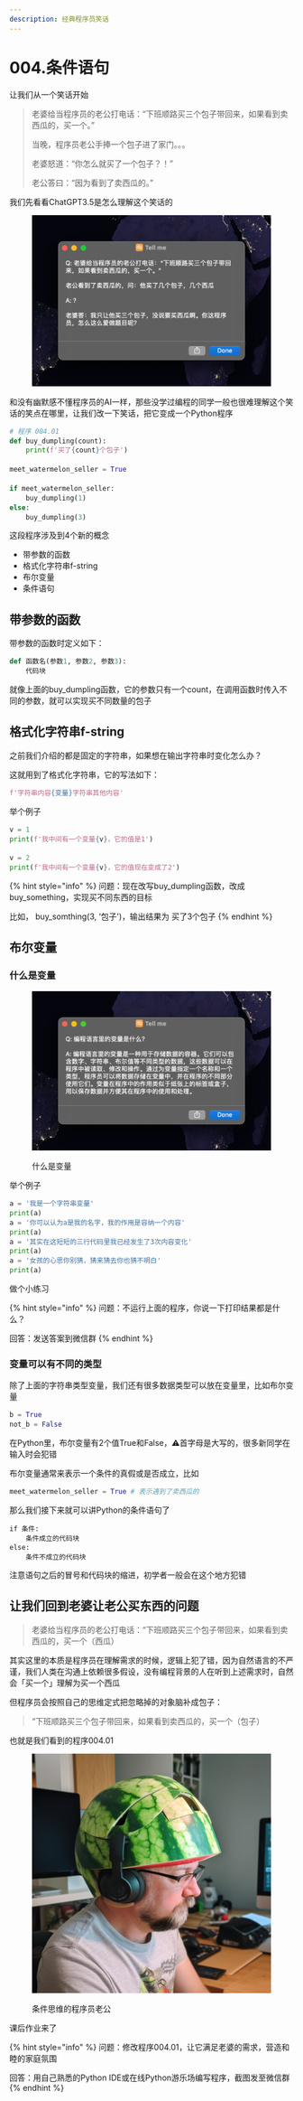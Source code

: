 ```yaml
---
description: 经典程序员笑话
---
```


# 004.条件语句

让我们从一个笑话开始

> 老婆给当程序员的老公打电话：“下班顺路买三个包子带回来，如果看到卖西瓜的，买一个。”
>
>
>
> 当晚，程序员老公手捧一个包子进了家门。。。
>
> 老婆怒道：“你怎么就买了一个包子？！”
>
> 老公答曰：“因为看到了卖西瓜的。”



我们先看看ChatGPT3.5是怎么理解这个笑话的

<figure><img src=".gitbook/assets/image (1).png" alt=""><figcaption></figcaption></figure>

和没有幽默感不懂程序员的AI一样，那些没学过编程的同学一般也很难理解这个笑话的笑点在哪里，让我们改一下笑话，把它变成一个Python程序

```python
# 程序 004.01
def buy_dumpling(count):
    print(f'买了{count}个包子')
    
meet_watermelon_seller = True

if meet_watermelon_seller:
    buy_dumpling(1)
else:
    buy_dumpling(3)
```

这段程序涉及到4个新的概念

* 带参数的函数
* 格式化字符串f-string
* 布尔变量
* 条件语句

## 带参数的函数

带参数的函数时定义如下：

```python
def 函数名(参数1, 参数2, 参数3):
    代码块
```

就像上面的buy\_dumpling函数，它的参数只有一个count，在调用函数时传入不同的参数，就可以实现买不同数量的包子

## 格式化字符串f-string

之前我们介绍的都是固定的字符串，如果想在输出字符串时变化怎么办？

这就用到了格式化字符串，它的写法如下：

```python
f'字符串内容{变量}字符串其他内容'
```

举个例子

```python
v = 1
print(f'我中间有一个变量{v}，它的值是1')

v = 2
print(f'我中间有一个变量{v}，它的值现在变成了2')
```

{% hint style="info" %}
问题：现在改写buy\_dumpling函数，改成buy\_something，实现买不同东西的目标

比如， buy\_somthing(3, ‘包子')，输出结果为 买了3个包子
{% endhint %}

## 布尔变量

### 什么是变量

<figure><img src=".gitbook/assets/image (9).png" alt=""><figcaption><p>什么是变量</p></figcaption></figure>

举个例子

```python
a = '我是一个字符串变量'
print(a)
a = '你可以认为a是我的名字，我的作用是容纳一个内容'
print(a)
a = '其实在这短短的三行代码里我已经发生了3次内容变化'
print(a)
a = '女孩的心思你别猜，猜来猜去你也猜不明白'
print(a)
```

做个小练习

{% hint style="info" %}
问题：不运行上面的程序，你说一下打印结果都是什么？

回答：发送答案到微信群
{% endhint %}

### 变量可以有不同的类型

除了上面的字符串类型变量，我们还有很多数据类型可以放在变量里，比如布尔变量

```python
b = True
not_b = False
```

在Python里，布尔变量有2个值True和False，⚠️首字母是大写的，很多新同学在输入时会犯错

布尔变量通常来表示一个条件的真假或是否成立，比如

```python
meet_watermelon_seller = True # 表示遇到了卖西瓜的
```

那么我们接下来就可以讲Python的条件语句了

```
if 条件:
    条件成立的代码块
else:
    条件不成立的代码块
```

注意语句之后的冒号和代码块的缩进，初学者一般会在这个地方犯错

## 让我们回到老婆让老公买东西的问题

> 老婆给当程序员的老公打电话：“下班顺路买三个包子带回来，如果看到卖西瓜的，买一个（西瓜）

其实这里的本质是程序员在理解需求的时候，逻辑上犯了错，因为自然语言的不严谨，我们人类在沟通上依赖很多假设，没有编程背景的人在听到上述需求时，自然会「买一个」理解为买一个西瓜

但程序员会按照自己的思维定式把忽略掉的对象脑补成包子：

> “下班顺路买三个包子带回来，如果看到卖西瓜的，买一个（包子）

也就是我们看到的程序004.01

<figure><img src=".gitbook/assets/image (8).png" alt=""><figcaption><p>条件思维的程序员老公</p></figcaption></figure>

课后作业来了

{% hint style="info" %}
问题：修改程序004.01，让它满足老婆的需求，营造和睦的家庭氛围

回答：用自己熟悉的Python IDE或在线Python游乐场编写程序，截图发至微信群
{% endhint %}

